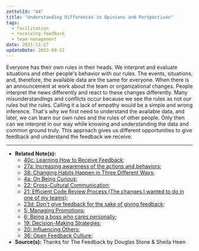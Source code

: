 ```yaml
---
zettelId: "44"
title: "Understanding Differences in Opinions and Perspectives"
tags:
  - facilitation
  - receiving-feedback
  - team-management
date: 2021-11-27
updateDate: 2023-09-21
---
```


Everyone has their own rules in their heads. We interpret and evaluate situations and other people's behavior with our rules. The events, situations, and, therefore, the available data are the same for everyone. When there is an announcement at work about the team or organizational changes. People interpret the news differently and react to these changes differently. Many misunderstandings and conflicts occur because we see the rules as not *our* rules but *the* rules. Calling it a lack of empathy would be a simple and wrong inference. That's why we first need to understand the available data, and later, we can learn our own rules and the rules of other people. Only then can we interpret in our way while knowing and understanding the data and common ground truly. This approach gives us different opportunities to give feedback and understand the feedback we receive.

---

- **Related Note(s):**
  - [40c: Learning How to Receive Feedback](/notes/40c/);
  - [27a: Increasing awareness of the actions and behaviors](/notes/27a/);
  - [38: Changing Habits Happen in Three Different Ways](/notes/38/);
  - [4a: On Being Curious](/notes/4a/);
  - [22: Cross-Cultural Communication](/notes/22/);
  - [21: Efficient Code Review Process (The changes I wanted to do in one of my teams)](/notes/21/);
  - [23d: Don't give feedback for the sake of giving feedback](/notes/23d/);
  - [5: Managing Promotions](/notes/5/);
  - [6: Being a boss who cares personally](/notes/6/);
  - [19: Decision-Making Strategies](/notes/19/);
  - [20: Influencing Others](/notes/20/);
  - [36: Open Feedback Culture](/notes/36/);
- **Source(s):** Thanks for The Feedback by Douglas Stone & Sheila Heen
